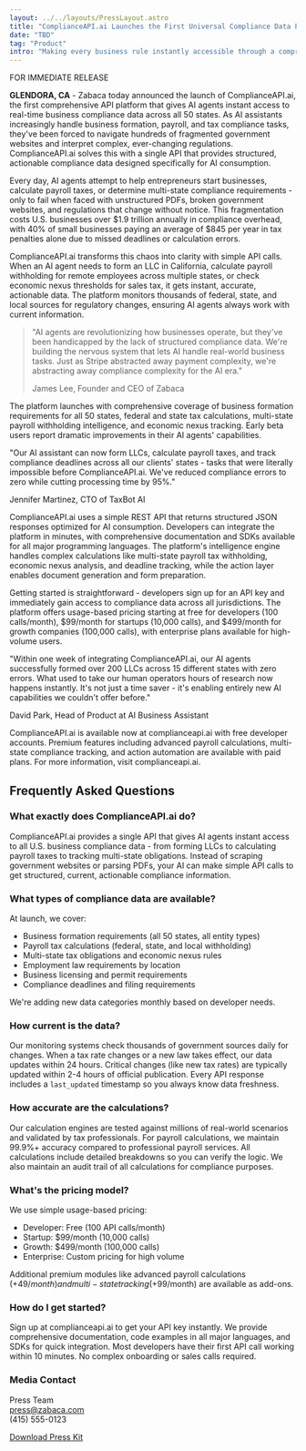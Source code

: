 ```yaml
---
layout: ../../layouts/PressLayout.astro
title: "ComplianceAPI.ai Launches the First Universal Compliance Data Platform for AI Agents"
date: "TBD"
tag: "Product"
intro: "Making every business rule instantly accessible through a comprehensive API platform that gives AI agents instant access to real-time business compliance data across all 50 states."
---
```


<div class="press-release-header">
  <span class="release-badge">FOR IMMEDIATE RELEASE</span>
</div>

**GLENDORA, CA** - Zabaca today announced the launch of ComplianceAPI.ai, the first comprehensive API platform that gives AI agents instant access to real-time business compliance data across all 50 states. As AI assistants increasingly handle business formation, payroll, and tax compliance tasks, they've been forced to navigate hundreds of fragmented government websites and interpret complex, ever-changing regulations. ComplianceAPI.ai solves this with a single API that provides structured, actionable compliance data designed specifically for AI consumption.

Every day, AI agents attempt to help entrepreneurs start businesses, calculate payroll taxes, or determine multi-state compliance requirements - only to fail when faced with unstructured PDFs, broken government websites, and regulations that change without notice. This fragmentation costs U.S. businesses over $1.9 trillion annually in compliance overhead, with 40% of small businesses paying an average of $845 per year in tax penalties alone due to missed deadlines or calculation errors.

ComplianceAPI.ai transforms this chaos into clarity with simple API calls. When an AI agent needs to form an LLC in California, calculate payroll withholding for remote employees across multiple states, or check economic nexus thresholds for sales tax, it gets instant, accurate, actionable data. The platform monitors thousands of federal, state, and local sources for regulatory changes, ensuring AI agents always work with current information.

> "AI agents are revolutionizing how businesses operate, but they've been handicapped by the lack of structured compliance data. We're building the nervous system that lets AI handle real-world business tasks. Just as Stripe abstracted away payment complexity, we're abstracting away compliance complexity for the AI era."
>
> James Lee, Founder and CEO of Zabaca

The platform launches with comprehensive coverage of business formation requirements for all 50 states, federal and state tax calculations, multi-state payroll withholding intelligence, and economic nexus tracking. Early beta users report dramatic improvements in their AI agents' capabilities.

<div class="testimonial-box">
  <p>
    "Our AI assistant can now form LLCs, calculate payroll taxes, and track compliance deadlines across all our clients' states - tasks that were literally impossible before ComplianceAPI.ai. We've reduced compliance errors to zero while cutting processing time by 95%."
  </p>
  <p>Jennifer Martinez, CTO of TaxBot AI</p>
</div>

ComplianceAPI.ai uses a simple REST API that returns structured JSON responses optimized for AI consumption. Developers can integrate the platform in minutes, with comprehensive documentation and SDKs available for all major programming languages. The platform's intelligence engine handles complex calculations like multi-state payroll tax withholding, economic nexus analysis, and deadline tracking, while the action layer enables document generation and form preparation.

Getting started is straightforward - developers sign up for an API key and immediately gain access to compliance data across all jurisdictions. The platform offers usage-based pricing starting at free for developers (100 calls/month), $99/month for startups (10,000 calls), and $499/month for growth companies (100,000 calls), with enterprise plans available for high-volume users.

<div class="testimonial-box">
  <p>
    "Within one week of integrating ComplianceAPI.ai, our AI agents successfully formed over 200 LLCs across 15 different states with zero errors. What used to take our human operators hours of research now happens instantly. It's not just a time saver - it's enabling entirely new AI capabilities we couldn't offer before."
  </p>
  <p>David Park, Head of Product at AI Business Assistant</p>
</div>

ComplianceAPI.ai is available now at complianceapi.ai with free developer accounts. Premium features including advanced payroll calculations, multi-state compliance tracking, and action automation are available with paid plans. For more information, visit complianceapi.ai.

## Frequently Asked Questions

### What exactly does ComplianceAPI.ai do?
ComplianceAPI.ai provides a single API that gives AI agents instant access to all U.S. business compliance data - from forming LLCs to calculating payroll taxes to tracking multi-state obligations. Instead of scraping government websites or parsing PDFs, your AI can make simple API calls to get structured, current, actionable compliance information.

### What types of compliance data are available?
At launch, we cover:
- Business formation requirements (all 50 states, all entity types)
- Payroll tax calculations (federal, state, and local withholding)
- Multi-state tax obligations and economic nexus rules
- Employment law requirements by location
- Business licensing and permit requirements
- Compliance deadlines and filing requirements

We're adding new data categories monthly based on developer needs.

### How current is the data?
Our monitoring systems check thousands of government sources daily for changes. When a tax rate changes or a new law takes effect, our data updates within 24 hours. Critical changes (like new tax rates) are typically updated within 2-4 hours of official publication. Every API response includes a `last_updated` timestamp so you always know data freshness.

### How accurate are the calculations?
Our calculation engines are tested against millions of real-world scenarios and validated by tax professionals. For payroll calculations, we maintain 99.9%+ accuracy compared to professional payroll services. All calculations include detailed breakdowns so you can verify the logic. We also maintain an audit trail of all calculations for compliance purposes.

### What's the pricing model?
We use simple usage-based pricing:
- Developer: Free (100 API calls/month)
- Startup: $99/month (10,000 calls)
- Growth: $499/month (100,000 calls)
- Enterprise: Custom pricing for high volume

Additional premium modules like advanced payroll calculations (+$49/month) and multi-state tracking (+$99/month) are available as add-ons.

### How do I get started?
Sign up at complianceapi.ai to get your API key instantly. We provide comprehensive documentation, code examples in all major languages, and SDKs for quick integration. Most developers have their first API call working within 10 minutes. No complex onboarding or sales calls required.

<div class="press-contact">
  <h3>Media Contact</h3>
  <p>
    Press Team<br>
    <a href="mailto:press@zabaca.com">press@zabaca.com</a><br>
    (415) 555-0123
  </p>
  <p>
    <a href="/press-kit" class="download-button">Download Press Kit</a>
  </p>
</div>